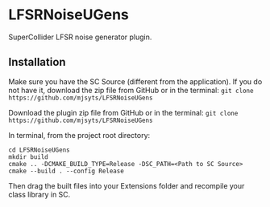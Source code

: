 # LFSRNoiseUGens
SuperCollider LFSR noise generator plugin.

## Installation
Make sure you have the SC Source (different from the application). If you do not have it, download the zip file from GitHub or in the terminal: 
```git clone https://github.com/mjsyts/LFSRNoiseUGens```

Download the plugin zip file from GitHub or in the terminal: 
```git clone https://github.com/mjsyts/LFSRNoiseUGens```

In terminal, from the project root directory:
```
cd LFSRNoiseUGens
mkdir build
cmake .. -DCMAKE_BUILD_TYPE=Release -DSC_PATH=<Path to SC Source>
cmake --build . --config Release
```

Then drag the built files into your Extensions folder and recompile your class library in SC.
